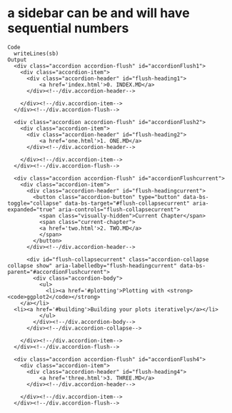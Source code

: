 # a sidebar can be and will have sequential numbers

    Code
      writeLines(sb)
    Output
      <div class="accordion accordion-flush" id="accordionFlush1">
        <div class="accordion-item">
          <div class="accordion-header" id="flush-heading1">
              <a href='index.html'>0. INDEX.MD</a>
          </div><!--/div.accordion-header-->
              
        </div><!--/div.accordion-item-->
      </div><!--/div.accordion-flush-->
      
      <div class="accordion accordion-flush" id="accordionFlush2">
        <div class="accordion-item">
          <div class="accordion-header" id="flush-heading2">
              <a href='one.html'>1. ONE.MD</a>
          </div><!--/div.accordion-header-->
              
        </div><!--/div.accordion-item-->
      </div><!--/div.accordion-flush-->
      
      <div class="accordion accordion-flush" id="accordionFlushcurrent">
        <div class="accordion-item">
          <div class="accordion-header" id="flush-headingcurrent">
            <button class="accordion-button" type="button" data-bs-toggle="collapse" data-bs-target="#flush-collapsecurrent" aria-expanded="true" aria-controls="flush-collapsecurrent">
              <span class="visually-hidden">Current Chapter</span>
              <span class="current-chapter">
              <a href='two.html'>2. TWO.MD</a>
              </span>
            </button>
          </div><!--/div.accordion-header-->
              
          <div id="flush-collapsecurrent" class="accordion-collapse collapse show" aria-labelledby="flush-headingcurrent" data-bs-parent="#accordionFlushcurrent">
            <div class="accordion-body">
              <ul>
                <li><a href='#plotting'>Plotting with <strong><code>ggplot2</code></strong>
        </a></li>
      <li><a href='#building'>Building your plots iteratively</a></li>
              </ul>
            </div><!--/div.accordion-body-->
          </div><!--/div.accordion-collapse-->
              
        </div><!--/div.accordion-item-->
      </div><!--/div.accordion-flush-->
      
      <div class="accordion accordion-flush" id="accordionFlush4">
        <div class="accordion-item">
          <div class="accordion-header" id="flush-heading4">
              <a href='three.html'>3. THREE.MD</a>
          </div><!--/div.accordion-header-->
              
        </div><!--/div.accordion-item-->
      </div><!--/div.accordion-flush-->
      

